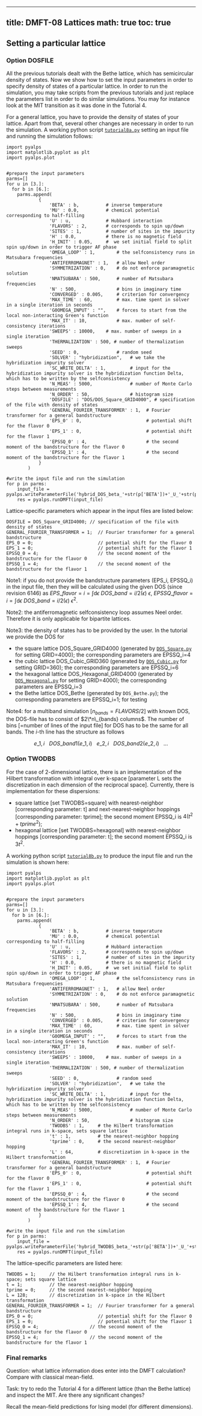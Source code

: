 
---
title: DMFT-08 Lattices
math: true
toc: true
---

## Setting a particular lattice

### Option DOSFILE

All the previous tutorials dealt with the Bethe lattice, which has semicircular density of states. Now we show how to set the input parameters in order to specify density of states of a particular lattice. In order to run the simulation, you may take scripts from the previous tutorials and just replace the parameters list in order to do similar simulations. You may for instance look at the MIT transition as it was done in the Tutorial 4.

For a general lattice, you have to provide the density of states of your lattice. Apart from that, several other changes are necessary in order to run the simulation. A working python script [`tutorial8a.py`](https://github.com/ALPSim/ALPS/blob/daa73925b95389c0ec5e0d76ce592b56f3cd6738/tutorials/dmft-08-lattices/tutorial8a.py) setting an input file and running the simulation follows:

```
import pyalps
import matplotlib.pyplot as plt
import pyalps.plot


#prepare the input parameters
parms=[]
for u in [3.]: 
  for b in [6.]:
    parms.append(
            { 
                'BETA' : b,          # inverse temperature
                'MU' : 0.0,          # chemical potential corresponding to half-filling
                'U' : u,             # Hubbard interaction
                'FLAVORS' : 2,       # corresponds to spin up/down
                'SITES' : 1,         # number of sites in the impurity
                'H' : 0.0,           # there is no magnetic field
                'H_INIT' : 0.05,     #  we set initial field to split spin up/down in order to trigger AF phase
                'OMEGA_LOOP' : 1,        # the selfconsistency runs in Matsubara frequencies
                'ANTIFERROMAGNET' : 1,   # allow Neel order
                'SYMMETRIZATION' : 0,    # do not enforce paramagnetic solution
                'NMATSUBARA' : 500,      # number of Matsubara frequencies
                'N' : 500,               # bins in imaginary time
                'CONVERGED' : 0.005,     # criterion for convergency
                'MAX_TIME' : 60,         # max. time spent in solver in a single iteration in seconds
                'G0OMEGA_INPUT' : "",    # forces to start from the local non-interacting Green's function
                'MAX_IT' : 10,           # max. number of self-consistency iterations
                'SWEEPS' : 10000,    # max. number of sweeps in a single iteration
                'THERMALIZATION' : 500, # number of thermalization sweeps
                'SEED' : 0,              # random seed
                'SOLVER' : "hybridization",   # we take the hybridization impurity solver
                'SC_WRITE_DELTA' : 1,         # input for the hybridization impurity solver is the hybridization function Delta, which has to be written by the selfconsistency
                'N_MEAS' : 5000,              # number of Monte Carlo steps between measurements
                'N_ORDER' : 50,               # histogram size
                'DOSFILE' : "DOS/DOS_Square_GRID4000", # specification of the file with density of states
                'GENERAL_FOURIER_TRANSFORMER' : 1,  # Fourier transformer for a general bandstructure
                'EPS_0' : 0,                        # potential shift for the flavor 0
                'EPS_1' : 0,                        # potential shift for the flavor 1
                'EPSSQ_0' : 4,                      # the second moment of the bandstructure for the flavor 0
                'EPSSQ_1' : 4,                      # the second moment of the bandstructure for the flavor 1
            }
        )

#write the input file and run the simulation
for p in parms:
    input_file = pyalps.writeParameterFile('hybrid_DOS_beta_'+str(p['BETA'])+'_U_'+str(p['U']),p)
    res = pyalps.runDMFT(input_file)
```

Lattice-specific parameters which appear in the input files are listed below:

```
DOSFILE = DOS_Square_GRID4000; // specification of the file with density of states
GENERAL_FOURIER_TRANSFORMER = 1;  // Fourier transformer for a general bandstructure
EPS_0 = 0;                        // potential shift for the flavor 0
EPS_1 = 0;                        // potential shift for the flavor 1
EPSSQ_0 = 4;                      // the second moment of the bandstructure for the flavor 0
EPSSQ_1 = 4;                      // the second moment of the bandstructure for the flavor 1
```

Note1: if you do not provide the bandstructure parameters (EPS_i, EPSSQ_i) in the input file, then they will be calculated using the given DOS (since revision 6146) as  $EPS\_{flavor=i} = \int \mathrm{d}\epsilon\ DOS\_{band=i/2}(\epsilon)\ \epsilon$, $EPSSQ\_{flavor=i} = \int \mathrm{d}\epsilon\ DOS\_{band=i/2}(\epsilon)\ \epsilon^2$.

Note2: the antiferromagnetic selfconsistency loop assumes Neel order. Therefore it is only applicable for bipartite lattices.

Note3: the density of states has to be provided by the user. In the tutorial we provide the DOS for

- the square lattice DOS_Square_GRID4000 (generated by [`DOS_Square.py`](https://github.com/ALPSim/ALPS/blob/daa73925b95389c0ec5e0d76ce592b56f3cd6738/tutorials/dmft-08-lattices/DOS/DOS_Square.py) for setting GRID=4000); the corresponding parameters are EPSSQ_i=4
- the cubic lattice DOS_Cubic_GRID360 (generated by [`DOS_Cubic.py`](https://github.com/ALPSim/ALPS/blob/daa73925b95389c0ec5e0d76ce592b56f3cd6738/tutorials/dmft-08-lattices/DOS/DOS_Cubic.py) for setting GRID=360); the corresponding parameters are EPSSQ_i=6
- the hexagonal lattice DOS_Hexagonal_GRID4000 (generated by [`DOS_Hexagonal.py`](https://github.com/ALPSim/ALPS/blob/daa73925b95389c0ec5e0d76ce592b56f3cd6738/tutorials/dmft-08-lattices/DOS/DOS_Hexagonal.py) for setting GRID=4000); the corresponding parameters are EPSSQ_i=3
- the Bethe lattice DOS_Bethe (generated by `DOS_Bethe.py`); the corresponding parameters are EPSSQ_i=1; for testing

Note4: for a multiband simulation [$n_{bands}=FLAVORS/2$] with known DOS, the DOS-file has to consist of $2\*n\_{bands} columns$. The number of bins [=number of lines of the input file] for DOS has to be the same for all bands. The $i$-th line has the structure as follows

$$
e\_{1,i}\ \ \ DOS\_{band1}(e\_{1,i})\ \ \ e\_{2,i}\ \ \ DOS\_{band2}(e\_{2,i})\ \ \ \ldots
$$

### Option TWODBS

For the case of 2-dimensional lattice, there is an implementation of the Hilbert transformation with integral over k-space [parameter L sets the discretization in each dimension of the reciprocal space]. Currently, there is implementation for these dispersions:

- square lattice [set TWODBS=square] with nearest-neighbor [corresponding parameter: t] and next-nearest-neighbor hoppings [corresponding parameter: tprime]; the second moment EPSSQ_i is $4(t^2 + tprime^2)$;
- hexagonal lattice [set TWODBS=hexagonal] with nearest-neighbor hoppings [corresponding parameter: t]; the second moment EPSSQ_i is $3t^2$.

A working python script [`tutorial8b.py`](https://github.com/ALPSim/ALPS/blob/daa73925b95389c0ec5e0d76ce592b56f3cd6738/tutorials/dmft-08-lattices/tutorial8b.py) to produce the input file and run the simulation is shown here:

```
import pyalps
import matplotlib.pyplot as plt
import pyalps.plot


#prepare the input parameters
parms=[]
for u in [3.]: 
  for b in [6.]:
    parms.append(
            { 
                'BETA' : b,          # inverse temperature
                'MU' : 0.0,          # chemical potential corresponding to half-filling
                'U' : u,             # Hubbard interaction
                'FLAVORS' : 2,       # corresponds to spin up/down
                'SITES' : 1,         # number of sites in the impurity
                'H' : 0.0,           # there is no magnetic field
                'H_INIT' : 0.05,     #  we set initial field to split spin up/down in order to trigger AF phase
                'OMEGA_LOOP' : 1,        # the selfconsistency runs in Matsubara frequencies
                'ANTIFERROMAGNET' : 1,   # allow Neel order
                'SYMMETRIZATION' : 0,    # do not enforce paramagnetic solution
                'NMATSUBARA' : 500,      # number of Matsubara frequencies
                'N' : 500,               # bins in imaginary time
                'CONVERGED' : 0.005,     # criterion for convergency
                'MAX_TIME' : 60,         # max. time spent in solver in a single iteration in seconds
                'G0OMEGA_INPUT' : "",    # forces to start from the local non-interacting Green's function
                'MAX_IT' : 10,           # max. number of self-consistency iterations
                'SWEEPS' : 10000,    # max. number of sweeps in a single iteration
                'THERMALIZATION' : 500, # number of thermalization sweeps
                'SEED' : 0,              # random seed
                'SOLVER' : "hybridization",   # we take the hybridization impurity solver
                'SC_WRITE_DELTA' : 1,         # input for the hybridization impurity solver is the hybridization function Delta, which has to be written by the selfconsistency
                'N_MEAS' : 5000,              # number of Monte Carlo steps between measurements
                'N_ORDER' : 50,               # histogram size
                'TWODBS' : 1,     # the Hilbert transformation integral runs in k-space, sets square lattice
                't' : 1,          # the nearest-neighbor hopping
                'tprime' : 0,     # the second nearest-neighbor hopping
                'L' : 64,         # discretization in k-space in the Hilbert transformation
                'GENERAL_FOURIER_TRANSFORMER' : 1,  # Fourier transformer for a general bandstructure
                'EPS_0' : 0,                        # potential shift for the flavor 0
                'EPS_1' : 0,                        # potential shift for the flavor 1
                'EPSSQ_0' : 4,                      # the second moment of the bandstructure for the flavor 0
                'EPSSQ_1' : 4,                      # the second moment of the bandstructure for the flavor 1
            }
        )

#write the input file and run the simulation
for p in parms:
    input_file = pyalps.writeParameterFile('hybrid_TWODBS_beta_'+str(p['BETA'])+'_U_'+str(p['U']),p)
    res = pyalps.runDMFT(input_file)
```

The lattice-specific parameters are listed here:

```
TWODBS = 1;     // the Hilbert transformation integral runs in k-space; sets square lattice
t = 1;          // the nearest-neighbor hopping
tprime = 0;     // the second nearest-neighbor hopping
L = 128;        // discretization in k-space in the Hilbert transformation
GENERAL_FOURIER_TRANSFORMER = 1;  // Fourier transformer for a general bandstructure
EPS_0 = 0;                        // potential shift for the flavor 0
EPS_1 = 0;                        // potential shift for the flavor 1
EPSSQ_0 = 4;                   // the second moment of the bandstructure for the flavor 0
EPSSQ_1 = 4;                   // the second moment of the bandstructure for the flavor 1
```

### Final remarks

Question: what lattice information does enter into the DMFT calculation? Compare with classical mean-field.

Task: try to redo the Tutorial 4 for a different lattice (than the Bethe lattice) and inspect the MIT. Are there any significant changes?

Recall the mean-field predictions for Ising model (for different dimensions).
